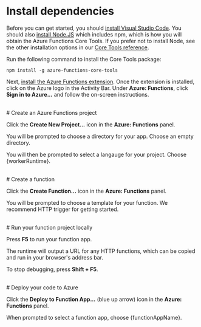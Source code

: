 # Install dependencies

Before you can get started, you should [install Visual Studio Code](https://go.microsoft.com/fwlink/?linkid=2016593). You should also [install Node.JS](https://go.microsoft.com/fwlink/?linkid=2016195) which includes npm, which is how you will obtain the Azure Functions Core Tools. If you prefer not to install Node, see the other installation options in our [Core Tools reference](https://go.microsoft.com/fwlink/?linkid=2016192).

Run the following command to install the Core Tools package:

```
npm install -g azure-functions-core-tools
```

Next, [install the Azure Functions extension](https://go.microsoft.com/fwlink/?linkid=2016800). Once the extension is installed, click on the Azure logo in the Activity Bar. Under **Azure: Functions**, click **Sign in to Azure...** and follow the on-screen instructions.

<br/>
# Create an Azure Functions project

Click the **Create New Project…** icon in the **Azure: Functions** panel.

You will be prompted to choose a directory for your app. Choose an empty directory.

You will then be prompted to select a langauge for your project. Choose {workerRuntime}.

<br/>
# Create a function

Click the **Create Function…** icon in the **Azure: Functions** panel.

You will be prompted to choose a template for your function. We recommend HTTP trigger for getting started.



<br/>
# Run your function project locally

Press **F5** to run your function app.

The runtime will output a URL for any HTTP functions, which can be copied and run in your browser's address bar.

To stop debugging, press **Shift + F5**.

<br/>
# Deploy your code to Azure

Click the **Deploy to Function App…** (blue up arrow) icon in the **Azure: Functions** panel.

When prompted to select a function app, choose {functionAppName}.
